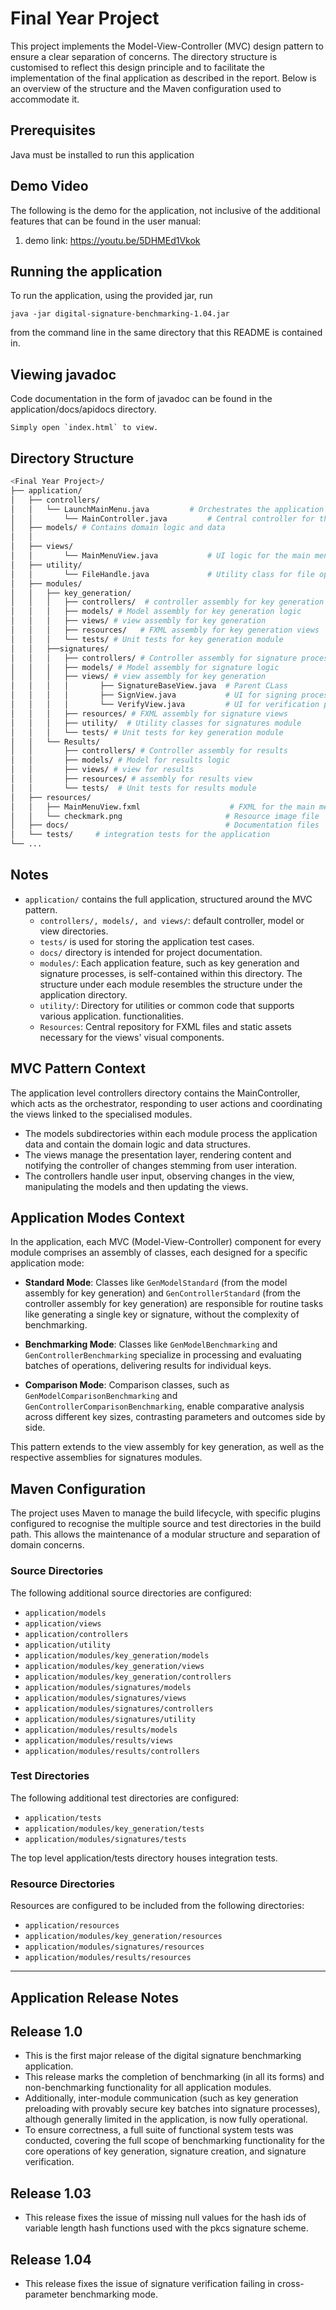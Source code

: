# Final Year Project

This project implements the Model-View-Controller (MVC) design pattern to ensure a clear separation
of concerns. The directory structure is customised to reflect this design principle and to
facilitate the implementation of the final application as described in the report.
Below is an overview of the structure and the Maven configuration used to accommodate it.

## Prerequisites

Java must be installed to run this application

## Demo Video

The following is the demo for the application, not inclusive of the additional features that can be found in the user
manual:

1. demo link: https://youtu.be/5DHMEd1Vkok

## Running the application

To run the application, using the provided jar, run

```
java -jar digital-signature-benchmarking-1.04.jar
```

from the command line in the same directory that this README is contained in.

## Viewing javadoc

Code documentation in the form of javadoc can be found in the application/docs/apidocs directory.

```
Simply open `index.html` to view.
```

## Directory Structure

```bash
<Final Year Project>/
├── application/
│   ├── controllers/
│   │   └── LaunchMainMenu.java         # Orchestrates the application flow
│   │       └── MainController.java         # Central controller for the application
│   ├── models/ # Contains domain logic and data
│   │            
│   ├── views/
│   │       └── MainMenuView.java           # UI logic for the main menu
│   ├── utility/
│   │       └── FileHandle.java             # Utility class for file operations
│   ├── modules/
│   │   ├── key_generation/
│   │   │   ├── controllers/  # controller assembly for key generation
│   │   │   ├── models/ # Model assembly for key generation logic
│   │   │   ├── views/ # view assembly for key generation
│   │   │   ├── resources/   # FXML assembly for key generation views
│   │   │   └── tests/ # Unit tests for key generation module
│   │   ├──signatures/
│   │   │   ├── controllers/ # Controller assembly for signature processes
│   │   │   ├── models/ # Model assembly for signature logic
│   │   │   ├── views/ # view assembly for key generation
│   │   │   │       ├── SignatureBaseView.java  # Parent CLass
│   │   │   │       ├── SignView.java           # UI for signing process
│   │   │   │       └── VerifyView.java         # UI for verification process
│   │   │   ├── resources/ # FXML assembly for signature views
│   │   │   ├── utility/  # Utility classes for signatures module
│   │   │   └── tests/ # Unit tests for key generation module
│   │   └── Results/
│   │       ├── controllers/ # Controller assembly for results
│   │       ├── models/ # Model for results logic
│   │       ├── views/ # view for results
│   │       ├── resources/ # assembly for results view
│   │       └── tests/  # Unit tests for results module
│   ├── resources/
│   │   ├── MainMenuView.fxml                    # FXML for the main menu
│   │   └── checkmark.png                       # Resource image file
│   ├── docs/                                   # Documentation files
│   └── tests/     # integration tests for the application
└── ...
```

## Notes

- `application/` contains the full application, structured around the MVC pattern.
    - `controllers/, models/, and views/`: default controller, model or view directories.
    - `tests/` is used for storing the application test cases.
    - `docs/` directory is intended for project documentation.
    - `modules/`: Each application feature, such as key generation and signature processes, is
      self-contained within this directory. The structure under each module resembles the structure
      under the application directory.
    - `utility/`: Directory for utilities or common code that supports various application.
      functionalities.
    - `Resources`: Central repository for FXML files and static assets necessary for the views'
      visual components.

## MVC Pattern Context

The application level controllers directory contains the MainController, which acts as the
orchestrator, responding to user actions and coordinating the views linked to the specialised
modules.

- The models subdirectories within each module process the application data and contain the domain
  logic and data structures.
- The views manage the presentation layer, rendering content and notifying the controller of changes
  stemming from user interation.
- The controllers handle user input, observing changes in the view, manipulating the models and then
  updating the views.

## Application Modes Context

In the application, each MVC (Model-View-Controller) component for every module comprises an assembly of classes, each
designed for a specific application mode:

- **Standard Mode**: Classes like `GenModelStandard` (from the model assembly for key generation)
  and `GenControllerStandard` (from the controller assembly for key generation) are responsible for routine tasks like
  generating a single key or signature, without the complexity of benchmarking.

- **Benchmarking Mode**: Classes like `GenModelBenchmarking` and `GenControllerBenchmarking` specialize in processing
  and evaluating batches of operations, delivering results for individual keys.

- **Comparison Mode**: Comparison classes, such as `GenModelComparisonBenchmarking`
  and `GenControllerComparisonBenchmarking`, enable comparative analysis across different key sizes, contrasting
  parameters and outcomes side by side.

This pattern extends to the view assembly for key generation, as well as the respective assemblies for signatures
modules.

## Maven Configuration

The project uses Maven to manage the build lifecycle, with specific plugins configured to recognise
the multiple source and test directories in the build path. This allows the maintenance of a modular
structure and separation of domain concerns.

### Source Directories

The following additional source directories are configured:

- `application/models`
- `application/views`
- `application/controllers`
- `application/utility`
- `application/modules/key_generation/models`
- `application/modules/key_generation/views`
- `application/modules/key_generation/controllers`
- `application/modules/signatures/models`
- `application/modules/signatures/views`
- `application/modules/signatures/controllers`
- `application/modules/signatures/utility`
- `application/modules/results/models`
- `application/modules/results/views`
- `application/modules/results/controllers`

### Test Directories

The following additional test directories are configured:

- `application/tests`
- `application/modules/key_generation/tests`
- `application/modules/signatures/tests`

The top level application/tests directory houses integration tests.

### Resource Directories

Resources are configured to be included from the following directories:

- `application/resources`
- `application/modules/key_generation/resources`
- `application/modules/signatures/resources`
- `application/modules/results/resources`

---

## Application Release Notes

## Release 1.0

- This is the first major release of the digital signature benchmarking application.
- This release marks the completion of benchmarking (in all its forms) and non-benchmarking functionality for all
  application modules.
- Additionally, inter-module communication (such as key generation preloading with provably secure key batches into
  signature processes), although generally limited in the application, is now fully operational.
- To ensure correctness, a full suite of functional system tests was conducted, covering the full scope of benchmarking
  functionality for the core operations of key generation, signature creation, and signature verification.

## Release 1.03

- This release fixes the issue of missing null values for the hash ids of variable length hash functions used with the
  pkcs signature scheme.

## Release 1.04

- This release fixes the issue of signature verification failing in cross-parameter benchmarking mode.